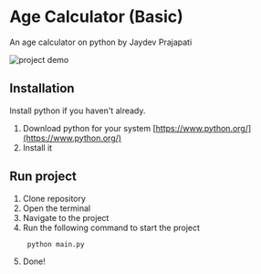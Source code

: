 # Age Calculator (Basic)

An age calculator on python by Jaydev Prajapati

![project demo](https://i.imgur.com/yfby6Ll.png)

## Installation

Install python if you haven't already.

1. Download python for your system [https://www.python.org/](https://www.python.org/)
2. Install it

## Run project

1. Clone repository
2. Open the terminal
3. Navigate to the project
4. Run the following command to start the project
   ```bash
    python main.py
   ```
5. Done!
